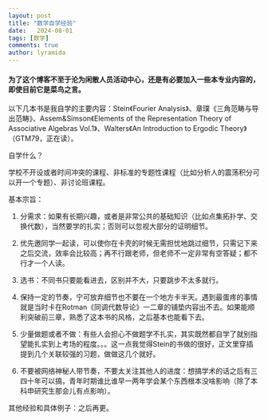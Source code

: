 ```yaml
---
layout: post
title: "数学自学经验"
date:   2024-08-01
tags: [数学]
comments: true
author: lyramida
---
```

#### 为了这个博客不至于沦为闲散人员活动中心，还是有必要加入一些本专业内容的，即使目前它是菜鸟之言。

以下几本书是我自学的主要内容：Stein《Fourier Analysis》、章璞《三角范畴与导出范畴》、Assem&Simson《Elements of the Representation Theory of Associative Algebras Vol.1》、Walters《An Introduction to Ergodic Theory》（GTM79，正在读）。

自学什么？

学校不开设或者时间冲突的课程、非标准的专题性课程（比如分析人的震荡积分可以开一个专题）、非讨论班课程。

基本宗旨：

1.  分需求：如果有长期兴趣，或者是非常公共的基础知识（比如点集拓扑学、交换代数），当然要学的扎实；否则可以忽视大部分的证明细节。

2.	优先邀同学一起读，可以使你在卡壳的时候无需担忧地跳过细节，只需记下来之后交流，效率会比较高；再不行跟老师，但老师不一定非常有空答疑；都不行才一个人读。
	
3.  选书：不同书只要能看进去，区别并不大，只要跳步不太多就行。
   
4.	保持一定的节奏，宁可放弃细节也不要在一个地方卡半天。遇到最蛋疼的事情就是当时卡在Rotman《同调代数导论》一二章的铺垫内容出不去。如果能顺利突破前三章，熟悉了这本书的风格，之后基本也能看下去。

5.	少量做题或者不做：有些人会担心不做题学不扎实，其实既然都自学了就别指望能扎实到上考场的程度。。。这一点我觉得Stein的书做的很好，正文里穿插提到几个关联较强的习题，做做这几个就好。

6.	不要被网络神秘人带节奏，不要太关注其他人的进度：想搞学术的话之后有三四十年可以搞，青年时期谁比谁早一两年学会某个东西根本没啥影响（除了本科申研究生那会儿有点影响）。

其他经验和具体例子：之后再更。
